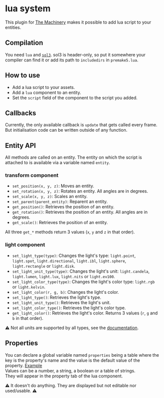 # lua system

This plugin for [The Machinery](https://ourmachinery.com/) makes it possible to add lua script to your entities.

## Compilation

You need `lua` and [`sol3`](https://github.com/ThePhD/sol2/). sol3 is header-only, so put it somewhere your compiler can find it or add its path to `includedirs` in `premake5.lua`.

## How to use

* Add a lua script to your assets.
* Add a `lua` component to an entity.
* Set the `script` field of the component to the script you added.

## Callbacks

Currently, the only available callback is `update` that gets called every frame. But initialisation code can be written outside of any function.

## Entity API

All methods are called on an entity. The entity on which the script is attached to is available via a variable named `entity`.

### transform component

* `set_position(x, y, z)`: Moves an entity.
* `set_rotation(x, y, z)`: Rotates an entity. All angles are in degrees.
* `set_scale(x, y, z)`: Scales an entity.
* `set_parent(parent_entity)`: Reparent an entity.
* `get_position()`: Retrieves the position of an entity.
* `get_rotation()`: Retrieves the position of an entity. All angles are in degrees.
* `get_scale()`: Retrieves the position of an entity.

All three `get_*` methods return 3 values (`x`, `y` and `z` in that order).

### light component

* `set_light_type(type)`: Changes the light's type: `light.point`, `light.spot`, `light.directional`, `light.ibl`, `light.sphere`, `light.rectangle` or `light.disk`.
* `set_light_unit_type(type)`: Changes the light's unit: `light.candela`, `light.lumen`, `light.lux`, `light.nits` or `light.ev100`.
* `set_light_color_type(type)`: Changes the light's color type: `light.rgb` or `light.kelvin`.
* `set_light_color(r, g, b)`: Changes the light's color.
* `set_light_type()`: Retrieves the light's type.
* `set_light_unit_type()`: Retrieves the light's unit.
* `set_light_color_type()`: Retrieves the light's color type.
* `get_light_color()`: Retrieves the light's color. Returns 3 values (`r`, `g` and `b` in that order).

⚠️ Not all units are supported by all types, see the [documentation](https://ourmachinery.com//apidoc/plugins/default_render_pipe/light_component.h.html#enumtm_light_component_unit_type). 

## Properties

You can declare a global variable named `properties` being a table where the key is the property's name and the value is the default value of the property. [Example](examples/properties.lua)  
Values can be a number, a string, a boolean or a table of strings.  
They will appear in the property tab of the lua component.

⚠️ It doesn't do anything. They are displayed but not editable nor used/usable. ⚠️
